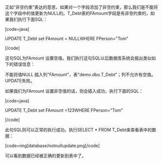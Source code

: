 正如“非空约束”表达的意思，如果对一个字段添加了非空约束，那么我们是不能将这个字段中的值更新为NULL的。T_Debt表的FAmount字段是有非空约束的，如果我们执行下面SQL：
[code=java]
UPDATE T_Debt set FAmount = NULLWHERE FPerson="Tom"
[/code]
这句SQL为FAmount 设置空值。我们执行这句SQL以后数据库系统会报出类似如下的错误信息：
不能将值NULL 插入列"FAmount"，表"demo.dbo.T_Debt"；列不允许有空值。UPDATE失败。
如果我们为FAmount 设置非空值的话，则会插入成功，执行下面的SQL：
[code=java]
UPDATE T_Debt set FAmount =123WHERE FPerson="Tom"
[/code]
此句SQL则可以正常的执行成功。执行SELECT * FROM T_Debt来查看表中的数据：
[code=img]database/notnullupdate.png[/code]
可以看到数据已经被正确的更新到表中了。
